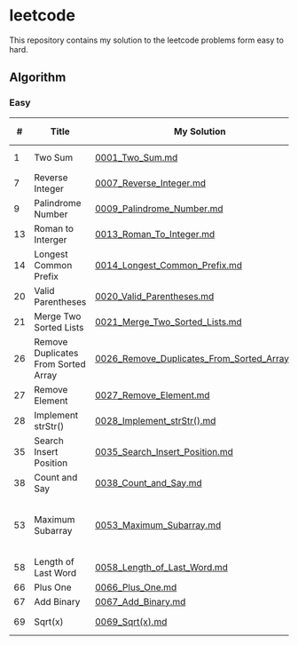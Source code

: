 # leetcode
This repository contains my solution to the leetcode problems form easy to hard.

## Algorithm
### Easy
| #             | Title         | My Solution |Related Topics|
| ------------- | ------------- |------------ | -------------|
| 1  | Two Sum  | [0001_Two_Sum.md](https://github.com/GuoxinYin/leetcode/blob/master/Algorithm/easy/0001_Two_Sum.md)|Array, Hash Table|
| 7  | Reverse Integer  |[0007_Reverse_Integer.md](https://github.com/GuoxinYin/leetcode/blob/master/Algorithm/easy/0007_Reverse_Integer.md)|Math|
| 9  |Palindrome Number |[0009_Palindrome_Number.md](https://github.com/GuoxinYin/leetcode/blob/master/Algorithm/easy/0009_Palindrome_Number.md)|Math|
| 13 |Roman to Interger |[0013_Roman_To_Integer.md](https://github.com/GuoxinYin/leetcode/blob/master/Algorithm/easy/0013_Roman_To_Integer.md)|Math, String|
| 14 |Longest Common Prefix |[0014_Longest_Common_Prefix.md](https://github.com/GuoxinYin/leetcode/blob/master/Algorithm/easy/0014_Longest_Common_Prefix.md)|String|
| 20 |Valid Parentheses |[0020_Valid_Parentheses.md](https://github.com/GuoxinYin/leetcode/blob/master/Algorithm/easy/0020_Valid_Parentheses.md)|String, Stack|
| 21 |Merge Two Sorted Lists |[0021_Merge_Two_Sorted_Lists.md](https://github.com/GuoxinYin/leetcode/blob/master/Algorithm/easy/0021_Merge_Two_Sorted_Lists.md)|Linked List|
| 26 |Remove Duplicates From Sorted Array |[0026_Remove_Duplicates_From_Sorted_Array.md](https://github.com/GuoxinYin/leetcode/blob/master/Algorithm/easy/0026_Remove_Duplicates_From_Sorted_Array.md)|Array, Two pointers|
| 27 |Remove Element |[0027_Remove_Element.md](https://github.com/GuoxinYin/leetcode/blob/master/Algorithm/easy/0027_Remove_Element.md)|Array, Two pointers|
| 28 |Implement strStr() |[0028_Implement_strStr().md](https://github.com/GuoxinYin/leetcode/blob/master/Algorithm/easy/0028_Implement_strStr().md)|String, Two pointers|
| 35 |Search Insert Position |[0035_Search_Insert_Position.md](https://github.com/GuoxinYin/leetcode/blob/master/Algorithm/easy/0035_Search_Insert_Position.md)|Array, Binary Search|
| 38 |Count and Say |[0038_Count_and_Say.md](https://github.com/GuoxinYin/leetcode/blob/master/Algorithm/easy/0038_Count_and_Say.md)|String|
| 53 |Maximum Subarray |[0053_Maximum_Subarray.md](https://github.com/GuoxinYin/leetcode/blob/master/Algorithm/easy/0053_Maximum_Subarray.md)|Array, Divide and Conquer, Dynamic Programming|
| 58 |Length of Last Word|[0058_Length_of_Last_Word.md](https://github.com/GuoxinYin/leetcode/blob/master/Algorithm/easy/0058_Length_of_Last_Word.md)|String|
| 66 |Plus One|[0066_Plus_One.md](https://github.com/GuoxinYin/leetcode/blob/master/Algorithm/easy/0066_Plus_One.md)|Array|
| 67 |Add Binary|[0067_Add_Binary.md](https://github.com/GuoxinYin/leetcode/blob/master/Algorithm/easy/0067_Add_Binary.md)|Math, String|
| 69 |Sqrt(x)|[0069_Sqrt(x).md](https://github.com/GuoxinYin/leetcode/blob/master/Algorithm/easy/0069_Sqrt(x).md)|Math, Binary Search|
